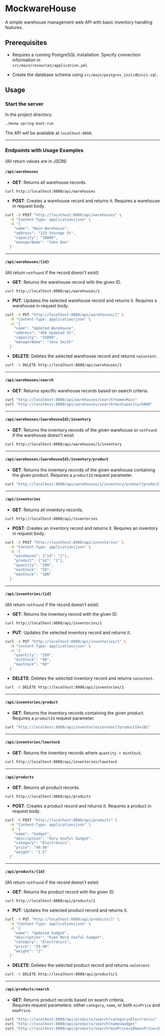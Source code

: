 # MockwareHouse

A simple warehouse management web API with basic inventory handling features.

## Prerequisites

- Requires a running PostgreSQL installation. Specify connection information in  
  `src/main/resources/application.yml`.

- Create the database schema using `src/main/postgres_init/dbinit.sql`.

## Usage

### Start the server

In the project directory:

```bash
./mvnw spring-boot:run
```

The API will be available at `localhost:8080`.

---

### Endpoints with Usage Examples
(All return values are in JSON)

#### `/api/warehouses`

- **GET**: Returns all warehouse records.

```bash
curl http://localhost:8080/api/warehouses
```

- **POST**: Creates a warehouse record and returns it. Requires a warehouse in request body.

```bash
curl -X POST "http://localhost:8080/api/warehouses" \
  -H "Content-Type: application/json" \
  -d '{
    "name": "Main Warehouse",
    "address": "123 Storage St",
    "capacity": "10000",
    "managerName": "John Doe"
  }'
```

---

#### `/api/warehouses/{id}`
(All return `notFound` if the record doesn't exist)

- **GET**: Returns the warehouse record with the given ID.

```bash
curl http://localhost:8080/api/warehouses/1
```

- **PUT**: Updates the selected warehouse record and returns it. Requires a warehouse in request body.

```bash
curl -X PUT "http://localhost:8080/api/warehouses/1" \
  -H "Content-Type: application/json" \
  -d '{
    "name": "Updated Warehouse",
    "address": "456 Updated St",
    "capacity": "15000",
    "managerName": "Jane Smith"
  }'
```

- **DELETE**: Deletes the selected warehouse record and returns `noContent`.

```bash
curl -X DELETE http://localhost:8080/api/warehouses/1
```

---

#### `/api/warehouses/search`

- **GET**: Returns specific warehouse records based on search criteria.

```bash
curl "http://localhost:8080/api/warehouses/search?name=Main"
curl "http://localhost:8080/api/warehouses/search?minCapacity=5000"
```

---

#### `/api/warehouses/{warehouseId}/inventory`

- **GET**: Returns the inventory records of the given warehouse or `notFound` if the warehouse doesn't exist.

```bash
curl http://localhost:8080/api/warehouses/1/inventory
```

---

#### `/api/warehouses/{warehouseId}/inventory/product`

- **GET**: Returns the inventory records of the given warehouse containing the given product. Requires a `productId` request parameter.

```bash
curl "http://localhost:8080/api/warehouses/1/inventory/product?productId=101"
```

---

#### `/api/inventories`

- **GET**: Returns all inventory records.

```bash
curl http://localhost:8080/api/inventories
```

- **POST**: Creates an inventory record and returns it. Requires an inventory in request body.

```bash
curl -X POST "http://localhost:8080/api/inventories" \
  -H "Content-Type: application/json" \
  -d '{
    "warehouse": {"id": "1"},
    "product": {"id": "1"},
    "quantity": "200",
    "minStock": "50",
    "maxStock": "100"
  }'
```

---

#### `/api/inventories/{id}`
(All return `notFound` if the record doesn't exist)

- **GET**: Returns the inventory record with the given ID.

```bash
curl http://localhost:8080/api/inventories/1
```

- **PUT**: Updates the selected inventory record and returns it.

```bash
curl -X PUT "http://localhost:8080/api/inventories/1" \
  -H "Content-Type: application/json" \
  -d '{
    "quantity": "250",
    "minStock": "60",
    "maxStock": "80"
  }'
```

- **DELETE**: Deletes the selected inventory record and returns `noContent`.

```bash
curl -X DELETE http://localhost:8080/api/inventories/1
```

---

#### `/api/inventories/product`

- **GET**: Returns the inventory records containing the given product. Requires a `productId` request parameter.

```bash
curl "http://localhost:8080/api/inventories/product?productId=101"
```

---

#### `/api/inventories/lowstock`

- **GET**: Returns the inventory records where `quantity < minStock`.

```bash
curl http://localhost:8080/api/inventories/lowstock
```

---

#### `/api/products`

- **GET**: Returns all product records.

```bash
curl http://localhost:8080/api/products
```

- **POST**: Creates a product record and returns it. Requires a product in request body.

```bash
curl -X POST "http://localhost:8080/api/products" \
  -H "Content-Type: application/json" \
  -d '{
    "name": "Gadget",
    "description": "Very Useful Gadget",
    "category": "Electronics",
    "price": "49.99"
    "weight": "1.5"
  }'
```

---

#### `/api/products/{id}`
(All return `notFound` if the record doesn't exist)

- **GET**: Returns the product record with the given ID.

```bash
curl http://localhost:8080/api/products/1
```

- **PUT**: Updates the selected product record and returns it.

```bash
curl -X PUT "http://localhost:8080/api/products/1" \
  -H "Content-Type: application/json" \
  -d '{
    "name": "Updated Gadget",
    "description": "Even More Useful Gadget",
    "category": "Electronics",
    "price": "59.99"
    "weight": "2"
  }'
```

- **DELETE**: Deletes the selected product record and returns `noContent`.

```bash
curl -X DELETE http://localhost:8080/api/products/1
```

---

#### `/api/products/search`

- **GET**: Returns product records based on search criteria.  
  Requires request parameters: either `category`, `name`, or both `minPrice` and `maxPrice`.

```bash
curl "http://localhost:8080/api/products/search?category=Electronics"
curl "http://localhost:8080/api/products/search?name=Gadget"
curl "http://localhost:8080/api/products/search?minPrice=10&maxPrice=100"
```

